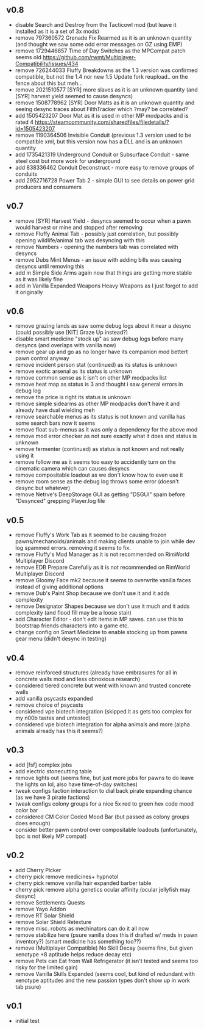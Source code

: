 ## v0.8
* disable Search and Destroy from the Tacticowl mod (but leave it installed as it is a set of 3x mods)
* remove  797360572 Grenade Fix Rearmed as it is an unknown quantity (and thought we saw some odd error messages on GZ using EMP)
* remove 1729446857 Time of Day Switches as the MPCompat patch seems old https://github.com/rwmt/Multiplayer-Compatibility/issues/434
* remove 726244033 Fluffy Breakdowns as the 1.3 version was confirmed compatible, but not the 1.4 nor new 1.5 Update fork reupload.. on the fence about this but meh...
* remove 2021510577 [SYR] more slaves as it is an unknown quantity (and [SYR] harvest yield seemed to cause desyncs)
* remove 1508778962 [SYR] Door Matts as it is an unknown quantity and seeing desync traces about FilthTracker which ?may? be correlated?
* add    1505423207 Door Mat as it is used in other MP modpacks and is rated 4 https://steamcommunity.com/sharedfiles/filedetails/?id=1505423207
* remove 1190364506 Invisible Conduit (previous 1.3 version used to be compatible xml, but this version now has a DLL and is an unknown quantity
* add    1735421319 Underground Conduit or Subsurface Conduit - same steel cost but more work for underground
* add     838336462 Conduit Deconstruct - more easy to remove groups of conduits
* add    2952716728 Power Tab 2 - simple GUI to see details on power grid producers and consumers

## v0.7
* remove [SYR] Harvest Yield - desyncs seemed to occur when a pawn would harvest or mine and stopped after removing
* remove Fluffy Animal Tab - possibly just correlation, but possibly opening wildlife/animal tab was desyncing with this
* remove Numbers - opening the numbers tab was correlated with desyncs
* remove Dubs Mint Menus - an issue with adding bills was causing desyncs until removing this
* add in Simple Side Arms again now that things are getting more stable as it was likely fine
* add in Vanilla Expanded Weapons Heavy Weapons as I just forgot to add it originally

## v0.6
* remove grazing lands as saw some debug logs about it near a desync (could possibly use [KIT] Graze Up instead?)
* disable smart medicine "stock up" as saw debug logs before many desyncs (and overlaps with vanilla now)
* remove gear up and go as no longer have its companion mod bettert pawn control anyway
* remove incident person stat (continued) as its status is unknown
* remove exotic arsenal as its status is unknown
* remove common sense as it isn't on other MP modpacks list
* remove heat map as status is 3 and thought i saw general errors in debug log
* remove the price is right its status is unknown
* remove simple sidearms as other MP modpacks don't have it and already have dual wielding meh
* remove searchable menus as its status is not known and vanilla has some search bars now it seems
* remove float sub-menus as it was only a dependency for the above mod
* remove mod error checker as not sure exactly what it does and status is unknown
* remove fermenter (continued) as status is not known and not really using it
* remove follow me as it seems too easy to accidently turn on the cinematic camera which can causes desyncs
* remove compositable loadout as we don't know how to even use it
* remove room sense as the debug log throws some error (doesn't desync but whatever)
* remove Netrve's DeepStorage GUI as getting "DSGUI" spam before "Desynced" grepping Player.log file

## v0.5
* remove Fluffy's Work Tab as it seemed to be causing frozen pawns/mechanoids/animals and making clients unable to join while dev log spammed errors. removing it seems to fix.
* remove Fluffy's Mod Manager as it is not recommended on RimWorld Multiplayer Discord
* remove EDB Prepare Carefully as it is not recommended on RimWorld Multiplayer Discord
* remove Gloomy Face mk2 because it seems to overwrite vanilla faces instead of giving additional options
* remove Dub's Paint Shop because we don't use it and it adds complexity
* remove Designator Shapes because we don't use it much and it adds complexity (and flood fill may be a loose stair)
* add Character Editor - don't edit items in MP saves. can use this to bootstrap friends characters into a game etc.
* change config on Smart Medicine to enable stocking up from pawns gear menu (didn't desync in testing)

## v0.4
* remove reinforced structures (already have embrasures for all in concrete walls mod and less obnoxious research)
* considered tiered concrete but went with known and trusted concrete walls
* add vanilla psycasts expanded
* remove choice of psycasts
* considered vpe biotech integration (skipped it as gets too complex for my n00b tastes and untested)
* considered vpe biotech integration for alpha animals and more (alpha animals already has this it seems?)

## v0.3
* add [fsf] complex jobs
* add electric stonecutting table
* remove lights out (seems fine, but just more jobs for pawns to do leave the lights on lol, also have time-of-day switches)
* tweak configs faction interaction to dial back pirate expanding chance (as we have 3 pirate factions)
* tweak configs colony groups for a nice 5x red to green hex code mood color bar
* considered CM Color Coded Mood Bar (but passed as colony groups does enough)
* consider better pawn control over compositable loadouts (unfortunately, bpc is not likely MP compat)

## v0.2
* add Cherry Picker
* cherry pick remove medicines+ hypnotol
* cherry pick remove vanilla hair expanded barber table
* cherry pick remove alpha genetics ocular affinity (ocular jellyfish may desync)
* remove Settlements Quests
* remove Yayo Addon
* remove RT Solar Shield
* remove Solar Shield Retexture
* remove misc. robots as mechinators can do it all now
* remove stabilize here (psure vanilla does this if drafted w/ meds in pawn inventory?) (smart medicine has something too??)
* remove (Multiplayer Compatible) No Skill Decay (seems fine, but given xenotype +8 aptitude helps reduce decay etc)
* remove Pets can Eat from Wall Refrigerator (it isn't tested and seems too risky for the limited gain)
* remove Vanilla Skills Expanded (seems cool, but kind of redundant with xenotype aptitudes and the new passion types don't show up in work tab psure)

## v0.1
* initial test

